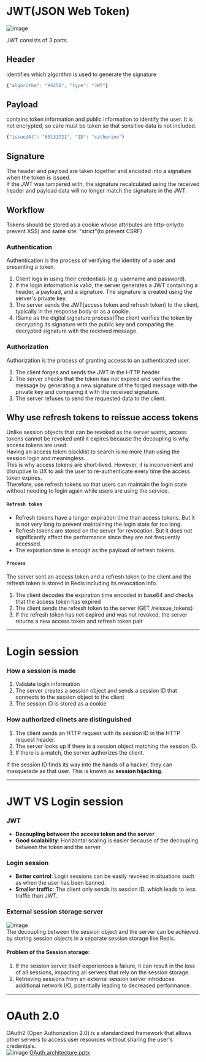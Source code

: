 # JWT(JSON Web Token)
![image](https://user-images.githubusercontent.com/67142421/183502457-7ba21a27-068e-4421-9670-e1f1736208ca.png)

JWT consists of 3 parts.
## Header
identifies which algorithm is used to generate the signature
~~~javascript
{"algorithm": "HS256", "type": "JWT"}
~~~
## Payload
contains token information and public information to identify the user. It is not encrypted, so care must be taken so that sensitive data is not included.
~~~javascript
{"issuedAt": "65131721", "ID": "catherine"}
~~~
## Signature
The header and payload are taken together and encoded into a signature when the token is issued.<br>
If the JWT was tampered with, the signature recalculated using the received header and payload data will no longer match the signature in the JWT.

## Workflow
Tokens should be stored as a cookie whose attributes are http-only(to prevent XSS) and same site: "strict"(to prevent CSRF)
### Authentication
Authentication is the process of verifying the identity of a user and presenting a token.
1. Client logs in using their credentials (e.g. username and password).
2. If the login information is valid, the server generates a JWT containing a header, a payload, and a signature. The signature is created using the server's private key.
3. The server sends the JWT(access token and refresh token) to the client, typically in the response body or as a cookie.
4. (Same as the digital signature process)The client verifies the token by decrypting its signature with the public key and comparing the decrypted signature with the received message.
### Authorization
Authorization is the process of granting access to an authenticated user.
1. The client forges and sends the JWT in the HTTP header
2. The server checks that the token has not expired and verifies the message by generating a new signature of the forged message with the private key and comparing it with the received signature.
3. The server refuses to send the requested data to the client.

## Why use refresh tokens to reissue access tokens
Unlike session objects that can be revoked as the server wants, access tokens cannot be revoked until it expires because the decoupling is why access tokens are used.<br>
Having an access token blacklist to search is no more than using the session login and meaningless.<br>
This is why access tokens are short-lived. However, it is inconvenient and disruptive to UX to ask the user to re-authenticate every time the access token expires.<br>
Therefore, use refresh tokens so that users can maintain the login state without needing to login again while users are using the service.<br>

#### `Refresh token`
- Refresh tokens have a longer expiration time than access tokens. But it is not very long to prevent maintaining the login state for too long.
- Refresh tokens are stored on the server for revocation. But it does not significantly affect the performance since they are not frequently accessed.
- The expiration time is enough as the payload of refresh tokens.

#### `Process`
The server sent an access token and a refresh token to the client and the refresh token is stored in Redis including its revocation info.
1. The client decodes the expiration time encoded in base64 and checks that the access token has expired
2. The client sends the refresh token to the server (GET /reissue_tokens)
3. If the refresh token has not expired and was not revoked, the server returns a new access token and refresh token pair

---

# Login session
### How a session is made
1. Validate login information
2. The server creates a session object and sends a session ID that connects to the session object to the client
3. The session ID is stored as a cookie

### How authorized clinets are distinguished
1. The client sends an HTTP request with its session ID in the HTTP request header.
2. The server looks up if there is a session object matching the session ID.
3. If there is a match, the server authorizes the client.

If the session ID finds its way into the hands of a hacker, they can masquerade as that user. This is known as **session hijacking**.

---

# JWT VS Login session
### JWT
- **Decoupling between the access token and the server**
- **Good scalability**: Horizontal scaling is easier because of the decoupling between the token and the server

### Login session
- **Better control**: Login sessions can be easily revoked in situations such as when the user has been banned.
- **Smaller traffic**: The client only sends its session ID, which leads to less traffic than JWT.

### External session storage server
![image](https://github.com/vacu9708/Fundamental-knowledge/assets/67142421/9ee27101-d1a0-4dcc-b843-46a4c9c8f9e9)<br>
The decoupling between the session object and the server can be achieved by storing session objects in a separate session storage like Redis.<br>
#### Problem of the Session storage:
1. If the session server itself experiences a failure, it can result in the loss of all sessions, impacting all servers that rely on the session storage.
2. Retrieving sessions from an external session server introduces additional network I/O, potentially leading to decreased performance.

---

# OAuth 2.0
OAuth2 (Open Authorization 2.0) is a standardized framework that allows other servers to access user resources without sharing the user's credentials.<br>
![image](https://github.com/vacu9708/Fundamental-knowledge/assets/67142421/20beccb9-7d40-4bf1-a2b7-fd5ec49909c2)
[OAuth.architecture.pptx](https://github.com/vacu9708/Fundamental-knowledge/files/11513033/OAuth.architecture.pptx)
